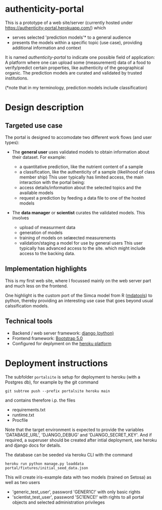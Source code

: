 # authenticity-portal
This is a prototype of a web site/server (currently hosted under https://authenticity-portal.herokuapp.com/) which 
- serves selected 'prediction models'\* to a general audience
- presents the models within a specific topic (use case), providing additional information and context

It is named *authenticity-portal* to indicate one possible field of application: 
        A platform where one can upload some (measurement) data of a food to verify/predict 
        certain properties, like authenticity of the geographical organic. The prediction models 
        are curated and validated by trusted institutions. 
        
(\*note that in my terminology, prediction models include classification)

# Design description

## Targeted use case 
The portal is designed to accomodate two different work flows (and user types):

- The **general user** uses validated models to obtain information about their dataset. For example:
    - a quantitative prediction, like the nutrient content of a sample
    - a classification, like the authenticity of a sample (likelihood of class member ship)
   This user typically has limited access, the main interaction with the portal being:
    - access details/information about the selected topics and the available models
    - request a prediction by feeding a data file to one of the hosted models  

- The **data manager** or **scientist** curates the validated models. This involves 
    - upload of measurment data
    - generation of models
    - training of models on selæected measurements
    - validation/staging a model for use by general users
    This user typically has advanced access to the site. which might include access to the backing data.

## Implementation highlights
This is my first web site, where I focussed mainly on the web server part and much less on the frontend.

One highlight is the custom port of the Simca model from R ([mdatools](https://mdatools.com/docs/simca.html)) to python, thereby providing an interesting use case that goes beyond usual calssification models.   

## Technical tools
- Backend / web server framework: [django (python)](https://www.djangoproject.com/) 
- Frontend framework: [Bootstrap 5.0](https://getbootstrap.com/docs/)
- Configured for deplyment on the [heroku platform](https://www.heroku.com)


# Deployment instructions
The subfolder `portalsite` is setup for deployment to heroku (with a Postgres db), for example by the git command

```
git subtree push --prefix portalsite heroku main
```

and contains therefore i.p. the files
- requirements.txt
- runtime.txt
- Procfile

Note that the target environment is expected to provide the variables 'DATABASE_URL', 'DJANGO_DEBUG' and 'DJANGO_SECRET_KEY'.
And if required, a superuser should be created after intial deployment, see heroku and django docs for details.

The database can be seeded via heroku CLI with the command
```
heroku run python manage.py loaddata portal/fixtures/initial_seed_data.json
```
This will create iris-example data with two models (trained on Setosa) as well as two users
- 'generic_test_user', password 'GENER1C!' with only basic rights
- 'scientist_test_user', password 'SC1ENCE!' with rights to all portal objects and selected administration privileges

